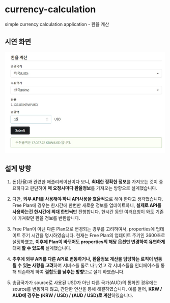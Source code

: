 # currency-calculation
simple currency calculation application - 환율 계산

## 시연 화면
![Screenshot](./docs/Screenshot.jpg)

## 설계 방향

   1. 돈(환율)과 관련한 애플리케이션이다 보니, **최대한 정확한 정보**를 가져오는 것이 중요하다고 판단하여 **매 요청시마다 환율정보**를 가져오는 방향으로 설계했습니다.
   
   2. 다만, **외부 API를 사용해야 하니 API사용을 효율적**으로 해야 한다고 생각했습니다. Free Plan에 경우는 한시간에 한번만 새로운 정보를 업데이트하니, **실제로 API를 사용하는건 한시간에 최대 한번씩만** 진행합니다. 한시간 동안 여러요청이 와도 기존에 가져왔던 환율 정보를 반환합니다.
    
   3. Free Plan이 아닌 다른 Plan으로 변경되는 경우를 고려하여서, properties에 업데이트 주기 시간을 명시하였습니다. 현재는 Free Plan의 업데이트 주기인 3600초로 설정하였고, **이후에 Plan이 바뀌어도 properties의 해당 옵션만 변경하여 유연하게 대처 할 수 있도록** 설계했습니다.
    
   4. **추후에 외부 API를 다른 API로 변동하거나, 환율정보 계산을 담당하는 로직이 변동 될 수 있는 사항을 고려**하여 서비스를 둘로 나누었고 각 서비스들을 인터페이스를 통해 의존하게 하여 **결합도를 낮추는 방향**으로 설계 하였습니다. 
    
   5. 송금국가가 source로 사용된 USD가 아닌 다른 국가(AUD)의 통화인 경우에는 source를 변동하지 않고, 간단한 연산을 통해 해결하였습니다. 예를 들어, **KRW / AUD에 경우는 (KRW / USD)  / (AUD / USD)로 계산**하였습니다.
